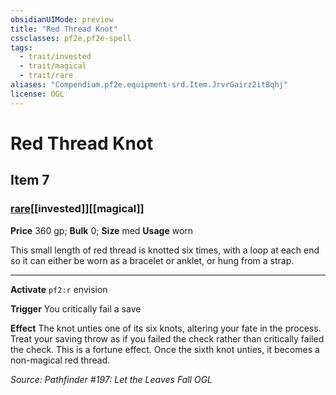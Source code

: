```yaml
---
obsidianUIMode: preview
title: "Red Thread Knot"
cssclasses: pf2e,pf2e-spell
tags:
  - trait/invested
  - trait/magical
  - trait/rare
aliases: "Compendium.pf2e.equipment-srd.Item.JrvrGairz2itBqhj"
license: OGL
---
```

# Red Thread Knot
## Item 7
### [rare](rare "Rare Rarity Trait")[[invested]][[magical]]


**Price** 360 gp; 
**Bulk** 0; **Size** med
**Usage** worn

This small length of red thread is knotted six times, with a loop at each end so it can either be worn as a bracelet or anklet, or hung from a strap.

* * *

**Activate** `pf2:r` envision

**Trigger** You critically fail a save

**Effect** The knot unties one of its six knots, altering your fate in the process. Treat your saving throw as if you failed the check rather than critically failed the check. This is a fortune effect. Once the sixth knot unties, it becomes a non-magical red thread.

*Source: Pathfinder #197: Let the Leaves Fall*
*OGL*